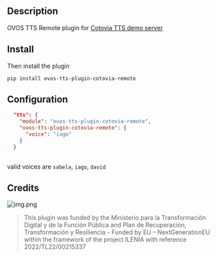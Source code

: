 ## Description

OVOS TTS Remote plugin for [Cotovia TTS demo server](http://gtm.uvigo.es/en/transfer/software/cotovia/)

## Install

Then install the plugin

`pip install ovos-tts-plugin-cotovia-remote`

## Configuration

```json
  "tts": {
    "module": "ovos-tts-plugin-cotovia-remote",
    "ovos-tts-plugin-cotovia-remote": {
      "voice": "iago"
    }
  }
 
```

valid voices are `sabela`, `iago`, `david`

## Credits


![img.png](img.png)
> This plugin was funded by the Ministerio para la Transformación Digital y de la Función Pública and Plan de Recuperación, Transformación y Resiliencia - Funded by EU – NextGenerationEU within the framework of the project ILENIA with reference 2022/TL22/00215337

